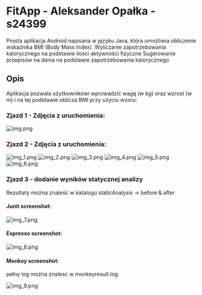 # FitApp - Aleksander Opałka - s24399

Prosta aplikacja Android napisana w języku Java, która umożliwia obliczenie wskaźnika BMI (Body Mass Index). 
Wyliczanie zapotrzebowania kalorycznego na podstawie ilości aktywności fizyczne
Sugerowanie przepisów na dania na podstawie zapotrzebowania kalorycznego


## Opis

Aplikacja pozwala użytkownikowi wprowadzić wagę (w kg) oraz wzrost (w m) i na tej podstawie oblicza BMI przy użyciu wzoru:

### Zjazd 1 - Zdjęcia z uruchomienia:

![img.png](img.png)

### Zjazd 2 - Zdjęcia z uruchomienia:

![img_1.png](img_1.png)
![img_2.png](img_2.png)
![img_3.png](img_3.png)
![img_4.png](img_4.png)
![img_5.png](img_5.png)
![img_6.png](img_6.png)

### Zjazd 3 - dodanie wyników statycznej analizy
Rezultaty można znaleść w katalogu staticAnalysis -> before & after

#### Junit screenshot:

![img_7.png](img_7.png)

#### Espresso screenshot:

![img_8.png](img_8.png)

#### Monkey screenshot:

pełny log można znalesc w monkeyresult.log

![img_9.png](img_9.png)